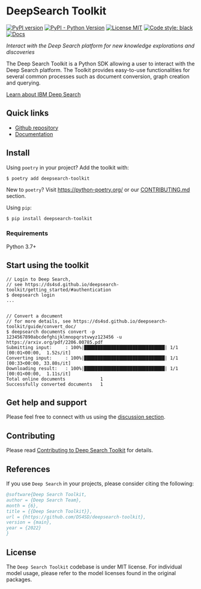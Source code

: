 # DeepSearch Toolkit

[![PyPI version](https://img.shields.io/pypi/v/deepsearch-toolkit)](https://pypi.org/project/deepsearch-toolkit/)
[![PyPI - Python Version](https://img.shields.io/pypi/pyversions/deepsearch-toolkit)](https://pypi.org/project/deepsearch-toolkit/)
[![License MIT](https://img.shields.io/github/license/ds4sd/deepsearch-toolkit)](https://opensource.org/licenses/MIT)
[![Code style: black](https://img.shields.io/badge/code%20style-black-000000.svg)](https://github.com/psf/black)
[![Docs](https://img.shields.io/badge/website-live-brightgreen)](https://ds4sd.github.io/deepsearch-toolkit/)


*Interact with the Deep Search platform for new knowledge explorations and discoveries*


The Deep Search Toolkit is a Python SDK allowing a user to interact with the Deep Search platform. The Toolkit provides easy-to-use functionalities for several common processes such as document conversion, graph creation and querying.


[Learn about IBM Deep Search](https://ds4sd.github.io/)


## Quick links

- [Github repository](https://github.com/ds4sd/deepsearch-toolkit)
- [Documentation](https://ds4sd.github.io/deepsearch-toolkit/)


## Install

Using `poetry` in your project? Add the toolkit with:
```console
$ poetry add deepsearch-toolkit
```

New to `poetry`? Visit https://python-poetry.org/ or our [CONTRIBUTING.md](CONTRIBUTING.md) section.


Using `pip`:
```console
$ pip install deepsearch-toolkit
```

### Requirements

Python 3.7+


## Start using the toolkit

 ```console
// Login to Deep Search,
// see https://ds4sd.github.io/deepsearch-toolkit/getting_started/#authentication
$ deepsearch login
...


// Convert a document
// for more details, see https://ds4sd.github.io/deepsearch-toolkit/guide/convert_doc/
$ deepsearch documents convert -p 1234567890abcdefghijklmnopqrstvwyz123456 -u https://arxiv.org/pdf/2206.00785.pdf
Submitting input:     : 100%|██████████████████████████████| 1/1 [00:01<00:00,  1.52s/it]
Converting input:     : 100%|██████████████████████████████| 1/1 [00:33<00:00, 33.80s/it]
Downloading result:   : 100%|██████████████████████████████| 1/1 [00:01<00:00,  1.11s/it]
Total online documents             1
Successfully converted documents   1
```


## Get help and support

Please feel free to connect with us using the [discussion section](https://github.com/DS4SD/deepsearch-toolkit/discussions).


## Contributing

Please read [Contributing to Deep Search Toolkit](./CONTRIBUTING.md) for details.


## References

If you use `Deep Search` in your projects, please consider citing the following:

```bib
@software{Deep Search Toolkit,
author = {Deep Search Team},
month = {6},
title = {{Deep Search Toolkit}},
url = {https://github.com/DS4SD/deepsearch-toolkit},
version = {main},
year = {2022}
}
```

## License

The `Deep Search Toolkit` codebase is under MIT license.
For individual model usage, please refer to the model licenses found in the original packages.
